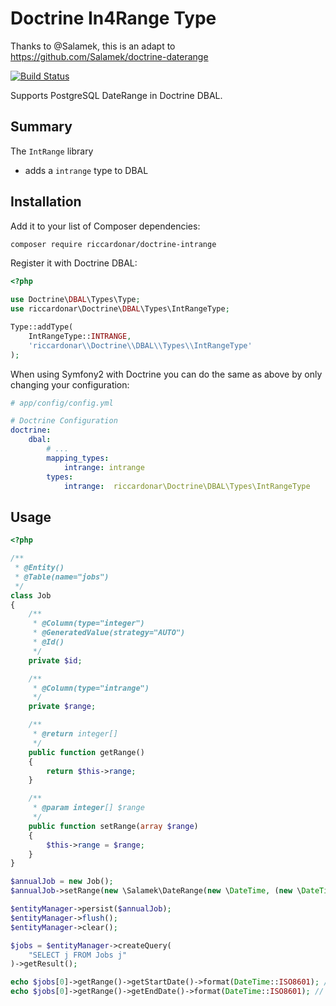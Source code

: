Doctrine In4Range Type
==========================

Thanks to @Salamek, this is an adapt to https://github.com/Salamek/doctrine-daterange


[![Build Status](https://travis-ci.org/Salamek/doctrine-daterange.svg?branch=master)](https://travis-ci.org/salamek/doctrine-daterange)

Supports PostgreSQL DateRange in Doctrine DBAL.

Summary
-------

The `IntRange` library

- adds a `intrange` type to DBAL

Installation
------------

Add it to your list of Composer dependencies:

```sh
composer require riccardonar/doctrine-intrange
```

Register it with Doctrine DBAL:

```php
<?php

use Doctrine\DBAL\Types\Type;
use riccardonar\Doctrine\DBAL\Types\IntRangeType;

Type::addType(
    IntRangeType::INTRANGE,
    'riccardonar\\Doctrine\\DBAL\\Types\\IntRangeType'
);
```

When using Symfony2 with Doctrine you can do the same as above by only changing your configuration:

```yaml
# app/config/config.yml

# Doctrine Configuration
doctrine:
    dbal:
        # ...
        mapping_types:
            intrange: intrange
        types:
            intrange:  riccardonar\Doctrine\DBAL\Types\IntRangeType
```

Usage
-----

```php
<?php

/**
 * @Entity()
 * @Table(name="jobs")
 */
class Job
{
    /**
     * @Column(type="integer")
     * @GeneratedValue(strategy="AUTO")
     * @Id()
     */
    private $id;

    /**
     * @Column(type="intrange")
     */
    private $range;

    /**
     * @return integer[]
     */
    public function getRange()
    {
        return $this->range;
    }

    /**
     * @param integer[] $range
     */
    public function setRange(array $range)
    {
        $this->range = $range;
    }
}

$annualJob = new Job();
$annualJob->setRange(new \Salamek\DateRange(new \DateTime, (new \DateTime)->modify('+1 year')));

$entityManager->persist($annualJob);
$entityManager->flush();
$entityManager->clear();

$jobs = $entityManager->createQuery(
    "SELECT j FROM Jobs j"
)->getResult();

echo $jobs[0]->getRange()->getStartDate()->format(DateTime::ISO8601); // "NOW"
echo $jobs[0]->getRange()->getEndDate()->format(DateTime::ISO8601); //  "NOW +1 year"
```

